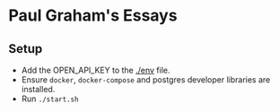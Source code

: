# Paul Graham's Essays

## Setup

* Add the OPEN_API_KEY to the [./env](./.env) file.
* Ensure `docker`, `docker-compose` and postgres developer libraries are installed.
* Run `./start.sh`
